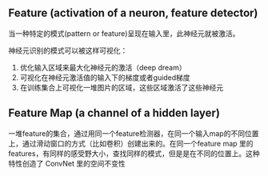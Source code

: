 ## Feature (activation of a neuron, feature detector)
当一种特定的模式(pattern or feature)呈现在输入里，此神经元就被激活。

神经元识别的模式可以被这样可视化：

1. 优化输入区域来最大化神经元的激活（deep dream）
2. 可视化在神经元激活值的输入下的梯度或者guided梯度
3. 在训练集合上可视化一堆图片的区域，这些区域激活了这些神经元

## Feature Map (a channel of a hidden layer)
一堆feature的集合，通过用同一个feature检测器，在同一个输入map的不同位置上，通过滑动窗口的方式（比如卷积）创建出来的。在同一个feature map 里的 features，有同样的感受野大小，查找同样的模式，但是是在不同的位置上。这种特性创造了 ConvNet 里的空间不变性
